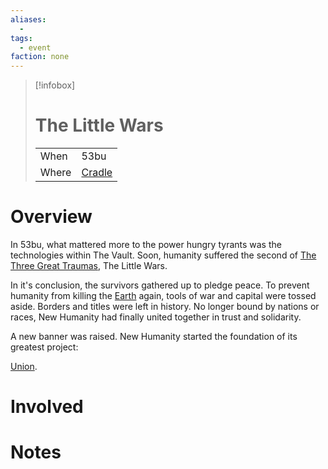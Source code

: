 ```yaml
---
aliases:
  -
tags:
  - event
faction: none
---
```


> [!infobox] 
> # The Little Wars
> | | |
> | ---- | ---- |
> | When | 53bu |
> | Where | [Cradle](Cradle.md) |

# Overview
In 53bu, what mattered more to the power hungry tyrants was the technologies within The Vault. Soon, humanity suffered the second of [The Three Great Traumas](The%20Three%20Great%20Traumas.md), The Little Wars.

In it's conclusion, the survivors gathered up to pledge peace. To prevent humanity from killing the [Earth](Cradle.md) again, tools of war and capital were tossed aside. Borders and titles were left in history. No longer bound by nations or races, New Humanity had finally united together in trust and solidarity.

A new banner was raised. New Humanity started the foundation of its greatest project:

[Union](Union.md).

# Involved

# Notes


